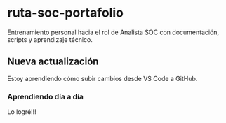 # ruta-soc-portafolio
Entrenamiento personal hacia el rol de Analista SOC con documentación, scripts y aprendizaje técnico.

## Nueva actualización

Estoy aprendiendo cómo subir cambios desde VS Code a GitHub.

### Aprendiendo día a día

Lo logré!!!